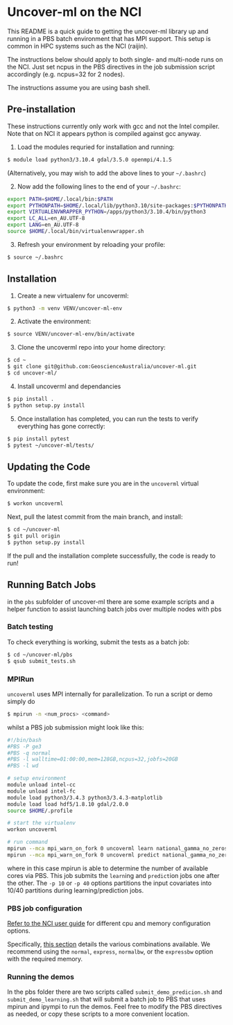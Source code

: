 # Uncover-ml on the NCI

This README is a quick guide to getting the uncover-ml library up and running
in a PBS batch environment that has MPI support. This setup is common in
HPC systems such as the NCI (raijin).

The instructions below should apply to both single- and multi-node runs
on the NCI. Just set ncpus in the PBS  directives in the job submission
script accordingly (e.g. ncpus=32 for 2 nodes).

The instructions assume you are using bash shell.

## Pre-installation

These instructions currently only work with gcc and not the Intel compiler.
Note that on NCI it appears python is compiled against gcc anyway.

1. Load the modules requried for installation and running:
```bash
$ module load python3/3.10.4 gdal/3.5.0 openmpi/4.1.5
```
(Alternatively, you may wish to add the above lines to your `~/.bashrc`)

2. Now add the following lines to the end of your `~/.bashrc`:
```bash
export PATH=$HOME/.local/bin:$PATH
export PYTHONPATH=$HOME/.local/lib/python3.10/site-packages:$PYTHONPATH
export VIRTUALENVWRAPPER_PYTHON=/apps/python3/3.10.4/bin/python3
export LC_ALL=en_AU.UTF-8
export LANG=en_AU.UTF-8
source $HOME/.local/bin/virtualenvwrapper.sh 
``` 

3. Refresh your environment by reloading your profile:
```bash
$ source ~/.bashrc
```

## Installation

1. Create a new virtualenv for uncoverml:
```bash
$ python3 -m venv VENV/uncover-ml-env
```

2. Activate the environment:
```bash
$ source VENV/uncover-ml-env/bin/activate
```

3. Clone the uncoverml repo into your home directory:
```bash
$ cd ~
$ git clone git@github.com:GeoscienceAustralia/uncover-ml.git
$ cd uncover-ml/
```

4. Install uncoverml and dependancies
```bash 
$ pip install .
$ python setup.py install
```

5. Once installation has completed, you can run the tests to verify everything
has gone correctly:
```bash
$ pip install pytest
$ pytest ~/uncover-ml/tests/
```

## Updating the Code
To update the code, first make sure you are in the `uncoverml` virtual environment:
```bash
$ workon uncoverml
```
Next, pull the latest commit from the main branch, and install:
```bash
$ cd ~/uncover-ml
$ git pull origin
$ python setup.py install
```
If the pull and the installation complete successfully, the code is ready to run!


## Running Batch Jobs

in the `pbs` subfolder of uncover-ml there are some example scripts and a
helper function to assist launching batch jobs over multiple nodes with pbs

### Batch testing

To check everything is working, submit the tests as a batch job:
```bash
$ cd ~/uncover-ml/pbs
$ qsub submit_tests.sh
```

### MPIRun

`uncoverml` uses MPI internally for parallelization. To run a script or demo
simply do

```bash
$ mpirun -n <num_procs> <command>
```

whilst a PBS job submission might look like this:

```bash
#!/bin/bash
#PBS -P ge3
#PBS -q normal
#PBS -l walltime=01:00:00,mem=128GB,ncpus=32,jobfs=20GB
#PBS -l wd

# setup environment
module unload intel-cc
module unload intel-fc
module load python3/3.4.3 python3/3.4.3-matplotlib 
module load load hdf5/1.8.10 gdal/2.0.0
source $HOME/.profile

# start the virtualenv
workon uncoverml

# run command
mpirun --mca mpi_warn_on_fork 0 uncoverml learn national_gamma_no_zeros.yaml -p 10
mpirun --mca mpi_warn_on_fork 0 uncoverml predict national_gamma_no_zeros.model -p 40
```

where in this case mpirun is able to determine the number of available
cores via PBS. This job submits the `learn`ing and `predict`ion jobs one 
after the other. The `-p 10` or `-p 40` options partitions the input 
covariates into 10/40 partitions during learning/prediction jobs.  

### PBS job configuration
[Refer to the NCI user guide](https://opus.nci.org.au/display/Help/Raijin+User+Guide) 
for different cpu and memory configuration options.

Specifically, [this section](https://opus.nci.org.au/display/Help/Raijin+User+Guide#RaijinUserGuide-QueueLimits)
details the various combinations available. We recommend using the `normal`, 
`express`, `normalbw`, or the `expressbw` option with the required memory.

### Running the demos
In the pbs folder there are two scripts called  `submit_demo_predicion.sh`
and `submit_demo_learning.sh` that will submit a batch job to PBS that uses
mpirun and ipympi to run the demos. Feel free to modify the PBS directives
as needed, or copy these scripts to a more convenient location.






